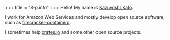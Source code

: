 +++
title = "8-p.info"
+++
Hello! My name is [Kazuyoshi Kato](/me/).

I work for Amazon Web Services and mostly develop open source software, such as [firecracker-containerd][fccd].

I sometimes help [crates.io][crates_io] and some other open source projects.

[fccd]: https://github.com/firecracker-microvm/firecracker-containerd
[crates_io]: https://github.com/rust-lang/crates.io
